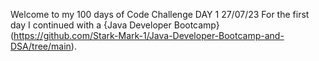 Welcome to my 100 days of Code Challenge
DAY 1 27/07/23
For the first day I continued with a {Java Developer Bootcamp} (https://github.com/Stark-Mark-1/Java-Developer-Bootcamp-and-DSA/tree/main).
